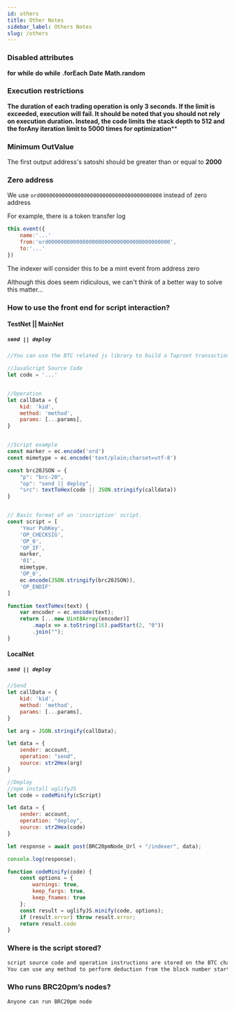 ```yaml
---
id: others 
title: Other Notes
sidebar_label: Others Notes
slug: /others 
---
```


### Disabled attributes
**for**
**while**
**do while**
**.forEach**
**Date**
**Math.random**

### Execution restrictions
**The duration of each trading operation is only 3 seconds. If the limit is exceeded, execution will fail. It should be noted that you should not rely on execution duration. Instead, the code limits the stack depth to 512 and the forAny iteration limit to 5000 times for optimization****


### Minimum OutValue
The first output address's satoshi should be greater than or equal to **2000**

### Zero address

We use ``ord000000000000000000000000000000000000000`` instead of zero address

For example, there is a token transfer log

```javascript
this.event({
	name:'...'
	from:'ord000000000000000000000000000000000000000',
	to:'...'
})
```

The indexer will consider this to be a mint event from address zero

Although this does seem ridiculous, we can't think of a better way to solve this matter...


### How to use the front end for script interaction?

#### TestNet || MainNet

##### `send || deploy`

```javascript
//You can use the BTC related js library to build a Taproot transaction that complies with the BRC20pm protocol rules and broadcast it to the chain.

//JavaScript Source Code
let code = '...'


//Operation
let callData = {
	kid: 'kid',
	method: 'method',
	params: [...params],
}


//Script example
const marker = ec.encode('ord')
const mimetype = ec.encode('text/plain;charset=utf-8')

const brc20JSON = {
	"p": "brc-20",
	"op": "send || deploy",
	"src": textToHex(code || JSON.stringify(calldata))
}


// Basic format of an 'inscription' script.
const script = [
	'Your PubKey',
	'OP_CHECKSIG',
	'OP_0',
	'OP_IF',
	marker,
	'01',
	mimetype,
	'OP_0',
	ec.encode(JSON.stringify(brc20JSON)),
	'OP_ENDIF'
]

function textToHex(text) {
	var encoder = ec.encode(text);
	return [...new Uint8Array(encoder)]
		.map(x => x.toString(16).padStart(2, "0"))
		.join("");
}

```



#### LocalNet

##### `send || deploy`

```javascript
//Send
let callData = {
	kid: 'kid',
	method: 'method',
	params: [...params],
}

let arg = JSON.stringify(callData);

let data = {
	sender: account,
	operation: "send",
	source: str2Hex(arg)
}

//Deploy
//npm install uglifyJS
let code = codeMinify(cScript)

let data = {
	sender: account,
	operation: "deploy",
	source: str2Hex(code)
}

let response = await post(BRC20pmNode_Url + "/indexer", data);

console.log(response);

function codeMinify(code) {
	const options = {
		warnings: true,
		keep_fargs: true,
		keep_fnames: true
	};
	const result = uglifyJS.minify(code, options);
	if (result.error) throw result.error;
	return result.code
}
```

### Where is the script stored?

```bash
script source code and operation instructions are stored on the BTC chain
You can use any method to perform deduction from the block number starting from BRC20pm to the latest block number to obtain the latest results.
```



### Who runs BRC20pm’s nodes?

```bash
Anyone can run BRC20pm node
```

